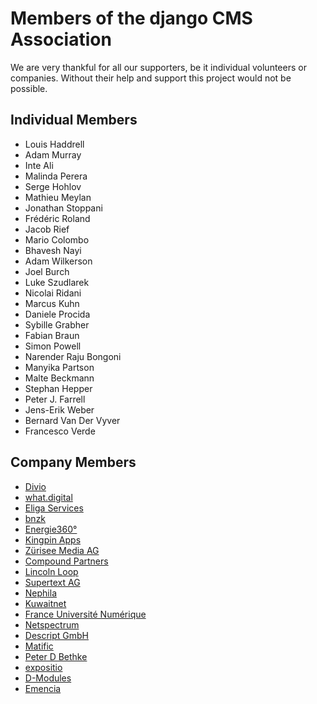 # Members of the django CMS Association 

We are very thankful for all our supporters, be it individual volunteers or companies. Without their help and support this project would not be possible. 


## Individual Members 

- Louis Haddrell	
- Adam Murray	
- Inte Ali	
- Malinda Perera	
- Serge Hohlov	
- Mathieu Meylan	
- Jonathan Stoppani 	
- Frédéric Roland	
- Jacob Rief	
- Mario Colombo	
- Bhavesh Nayi	
- Adam Wilkerson
- Joel Burch	
- Luke Szudlarek	
- Nicolai Ridani	
- Marcus Kuhn	
- Daniele Procida 	
- Sybille Grabher
- Fabian Braun
- Simon Powell	
- Narender Raju Bongoni
- Manyika Partson	
- Malte Beckmann	
- Stephan Hepper	
- Peter J. Farrell	
- Jens-Erik Weber	
- Bernard Van Der Vyver	
- Francesco Verde 


## Company Members 

- [Divio](https://www.divio.com)
- [what.digital](https://what.digital)
- [Eliga Services](http://eliga.services)
- [bnzk](https://bnzk.ch/de/)
- [Energie360°](https://www.energie360.ch)
- [Kingpin Apps](https://kingpinapps.com)
- [Zürisee Media AG](https://www.zsm.ch)
- [Compound Partners](https://compoundpartners.co.uk)
- [Lincoln Loop](https://lincolnloop.com)
- [Supertext AG](https://www.supertext.com)
- [Nephila](https://www.nephila.digital/en/)
- [Kuwaitnet](https://kuwaitnet.com)
- [France Université Numérique](https://www.fun-mooc.fr)
- [Netspectrum](https://www.netspectrum.de)
- [Descript GmbH](https://www.descript.de)
- [Matific](https://www.matific.com/deu/de/home/)
- [Peter D Bethke](https://www.linkedin.com/in/peter-d-bethke-07b26b/)
- [expositio](https://www.expositio.de)
- [D-Modules](https://www.d-modules.com/fr/)
- [Emencia](https://www.emencia.com/en/)
